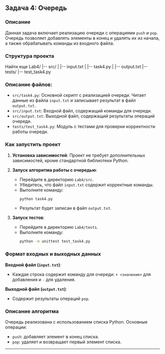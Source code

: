 ## Задача 4: Очередь

### Описание
Данная задача включает реализацию очереди с операциями `push` и `pop`. Очередь позволяет добавлять элементы в конец и удалять их из начала, а также обрабатывать команды из входного файла.

### Структура проекта
Найти еще
Lab4/
|-- src/
| |-- input.txt
| |-- task4.py
| |-- output.txt
|-- tests/
|-- test_task4.py


### Описание файлов:
- `src/task4.py`: Основной скрипт с реализацией очереди. Читает данные из файла `input.txt` и записывает результат в файл `output.txt`.
- `src/input.txt`: Входной файл, содержащий команды для очереди.
- `src/output.txt`: Выходной файл, содержащий результаты операций очереди.
- `tests/test_task4.py`: Модуль с тестами для проверки корректности работы очереди.

### Как запустить проект
1. **Установка зависимостей**: Проект не требует дополнительных зависимостей, кроме стандартной библиотеки Python.
2. **Запуск алгоритма работы с очередью**:
   - Перейдите в директорию `Lab4/src`.
   - Убедитесь, что файл `input.txt` содержит корректные команды.
   - Выполните команду:
     ```sh
     python task4.py
     ```
   - Результат будет записан в файл `output.txt`.

3. **Запуск тестов**:
   - Перейдите в директорию `Lab4/tests`.
   - Выполните команду:
     ```sh
     python -m unittest test_task4.py
     ```

### Формат входных и выходных данных
**Входной файл (`input.txt`)**:
- Каждая строка содержит команду для очереди: `+ <значение>` для добавления и `-` для удаления.

**Выходной файл (`output.txt`)**:
- Содержит результаты операций `pop`.

### Описание алгоритма
Очередь реализована с использованием списка Python. Основные операции:
- `push`: добавляет элемент в конец списка.
- `pop`: удаляет и возвращает первый элемент списка.

---

